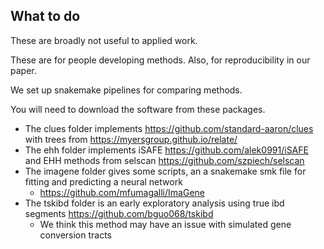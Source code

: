 ## What to do

These are broadly not useful to applied work.

These are for people developing methods. Also, for reproducibility in our paper.

We set up snakemake pipelines for comparing methods.

You will need to download the software from these packages.

- The clues folder implements https://github.com/standard-aaron/clues with trees from https://myersgroup.github.io/relate/
- The ehh folder implements iSAFE https://github.com/alek0991/iSAFE and EHH methods from selscan https://github.com/szpiech/selscan
- The imagene folder gives some scripts, an a snakemake smk file for fitting and predicting a neural network
    - https://github.com/mfumagalli/ImaGene
- The tskibd folder is an early exploratory analysis using true ibd segments https://github.com/bguo068/tskibd
    - We think this method may have an issue with simulated gene conversion tracts